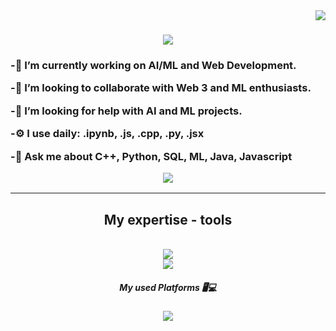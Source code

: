 <img align="right" src="https://visitor-badge.laobi.icu/badge?page_id=deepakisactive/Deepak" />

<h1 align="center">
    <img src="https://readme-typing-svg.herokuapp.com/?font=Righteous&size=35&center=true&vCenter=true&width=500&height=70&duration=4000&lines=Hi+There!+👋;+I'm+Deepak;" />
</h1> 

<h3 align ="left">
    
-🌱  I’m currently working on AI/ML and Web Development.

-👯 I’m looking to collaborate with Web 3 and ML enthusiasts.

-🤔 I’m looking for help with AI and ML projects.

-⚙️ I use daily: .ipynb, .js, .cpp, .py, .jsx

-💬 Ask me about C++, Python, SQL, ML, Java, Javascript

<div align = "center">
  <a href="mailto:isdeepakactive@gmail.com">
  <img src = "https://img.shields.io/badge/Gmail-D14836?style=for-the-badge&logo=gmail&logoColor=white " target = "_blank" />
  </a>
</div>

<hr/>
 <h2 align = "center" > My expertise - tools </h2>
 <br/>
 <div align = "center">
    <a href="https://skillicons.dev">
    <img src="https://skillicons.dev/icons?i=git,arduino,figma,c,flutter,python,java,vscode" /><br>
    </a>
    <a2 href="https://skillicons.dev">
    <img src="https://skillicons.dev/icons?i=autocad,azure,css,nodejs,mysql,npm,postman,r,linkedin" /><br>
    </a2>
 </div>

 <div align = "center">
   <h5 align = "center" > My used Platforms 🖥️💻</h5>
   <img src = "https://img.shields.io/badge/Visual%20Studio%20Code-0078d7.svg?style=for-the-badge&logo=visual-studio-code&logoColor=white" />
 </div>
